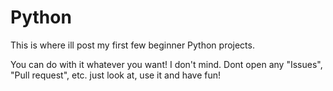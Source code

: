 # Python
This is where ill post my first few beginner Python projects.

You can do with it whatever you want! I don't mind.
Dont open any "Issues", "Pull request", etc. just look at, use it and have fun!


